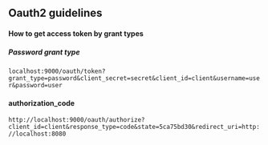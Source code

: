 ## Oauth2 guidelines

#### How to get access token by grant types

##### Password grant type
``
localhost:9000/oauth/token?grant_type=password&client_secret=secret&client_id=client&username=user&password=user
``

#### authorization_code
``
http://localhost:9000/oauth/authorize?client_id=client&response_type=code&state=5ca75bd30&redirect_uri=http://localhost:8080
``